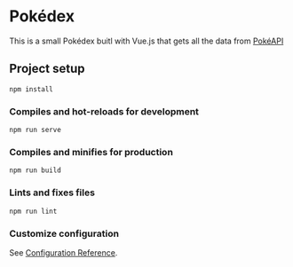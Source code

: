 # Pokédex

This is a small Pokédex buitl with Vue.js that gets all the data from [PokéAPI](https://pokeapi.co/)

## Project setup
```
npm install
```

### Compiles and hot-reloads for development
```
npm run serve
```

### Compiles and minifies for production
```
npm run build
```

### Lints and fixes files
```
npm run lint
```

### Customize configuration
See [Configuration Reference](https://cli.vuejs.org/config/).
